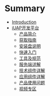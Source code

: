 # Summary

* [Introduction](README.md)
* [iUAP开发平台](articles/iuap-develop/REAEME.md)
  * [产品简介]()
  * [获取指南](articles/iuap-develop/2-获取指南/README.md)
  * [安装盘说明](articles/iuap-develop/3-安装盘说明/README.md)
  * [快速入门](articles/iuap-develop/4-快速入门/README.md)
  * [工具及规范]()
  * [服务端详解]()
  * [技术组件详解]()
  * [应用组件详解]()
  * [产品使用问题]()
  * [视频专区]()


